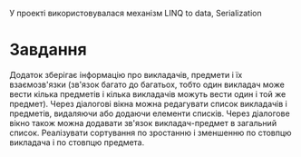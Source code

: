 У проекті використовувалася механізм LINQ to data, Serialization

# Завдання
Додаток зберігає інформацію про викладачів, предмети і їх взаємозв'язки (зв'язок багато до багатьох, тобто один викладач може вести кілька предметів і кілька викладачів можуть вести один і той же предмет). Через діалогові вікна можна редагувати список викладачів і предметів, видаляючи або додаючи елементи списків. Через діалогове вікно також можна додавати зв'язок викладач-предмет в загальний список. Реалізувати сортування по зростанню і зменшенню по стовпцю викладача і по стовпцю предмета.
